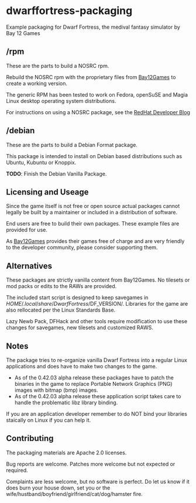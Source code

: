 # dwarffortress-packaging

Example packaging for Dwarf Fortress, the medival fantasy simulator 
by Bay 12 Games

## /rpm

These are the parts to build a NOSRC rpm.

Rebuild the NOSRC rpm with the proprietary files from 
[Bay12Games](http://www.bay12games.com/dwarves) to create a working version.

The generic RPM has been tested to work on Fedora, openSuSE and Magia Linux 
desktop operating system distributions.

For instructions on using a NOSRC package, see the [RedHat Developer Blog](http://developerblog.redhat.com/2014/12/10/how-to-package-proprietary-software/)

## /debian

These are the parts to build a Debian Format package.

This package is intended to install on Debian based distributions such as 
Ubuntu, Kubuntu or Knoppix.

__TODO__: Finish the Debian Vanilla Package.

## Licensing and Useage

Since the game itself is not free or open source actual packages cannot
legally be built by a maintainer or included in a distribution of software.

End users are free to build their own packages.  These example files are
provided for use.

As [Bay12Games](http://bay12games.com) provides their games free of charge
and are very friendly to the developer community, please consider
supporting them.

## Alternatives

These packages are strictly vanilla content from Bay12Games.  No tilesets
or mod packs or edits to the RAWs are provided.

The included start script is designed to keep savegames in 
$HOME/.local/share/DwarfFortress/$DF\_VERSION/.  Libraries for the game
are also rellocated per the Linux Standards Base.

Lazy Newb Pack, DFHack and other tools require modification to use these
changes for savegames, new tilesets and customized RAWS.

## Notes

The package tries to re-organize vanilla Dwarf Fortress into a regular Linux
applications and does have to make two changes to the game.

* As of the 0.42.03 alpha release these packages have to patch the binaries in the game to replace Portable Network Graphics (PNG) images with bitmap (bmp) images.
* As of the 0.42.03 alpha release these application script takes care to handle the problematic libz library binding.  

If you are an application developer remember to do NOT bind your libraries staically on Linux if you can help it.

## Contributing

The packaging materials are Apache 2.0 licenses. 

Bug reports are welcome.  Patches more welcome but not expected or required. 

Complaints are less welcome, but no software is perfect.  Do let us know if it
does burn your house down, set you or the wife/hustband/boyfriend/girlfriend/cat/dog/hamster fire.

